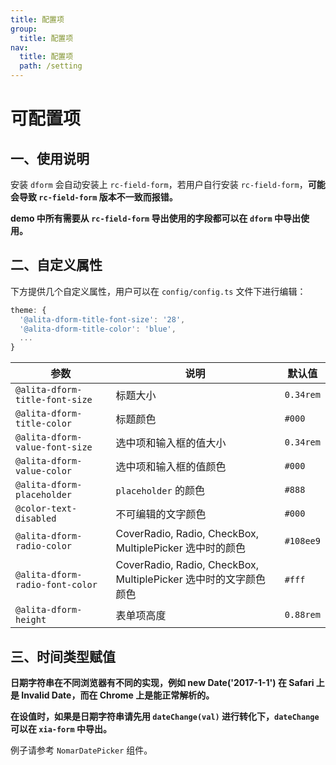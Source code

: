 ```yaml
---
title: 配置项
group:
  title: 配置项
nav:
  title: 配置项
  path: /setting
---
```


# 可配置项

## 一、使用说明

安装 `dform` 会自动安装上 `rc-field-form`，若用户自行安装 `rc-field-form`，**可能会导致 `rc-field-form` 版本不一致而报错。**

**demo 中所有需要从 `rc-field-form` 导出使用的字段都可以在 `dform` 中导出使用。**

## 二、自定义属性

下方提供几个自定义属性，用户可以在 `config/config.ts` 文件下进行编辑：

```js
theme: {
  '@alita-dform-title-font-size': '28',
  '@alita-dform-title-color': 'blue',
  ...
}
```

| 参数                            | 说明                                                             | 默认值    |
| ------------------------------- | ---------------------------------------------------------------- | --------- |
| `@alita-dform-title-font-size`  | 标题大小                                                         | `0.34rem` |
| `@alita-dform-title-color`      | 标题颜色                                                         | `#000`    |
| `@alita-dform-value-font-size`  | 选中项和输入框的值大小                                           | `0.34rem` |
| `@alita-dform-value-color`      | 选中项和输入框的值颜色                                           | `#000`    |
| `@alita-dform-placeholder`      | `placeholder` 的颜色                                             | `#888`    |
| `@color-text-disabled`          | 不可编辑的文字颜色                                               | `#000`    |
| `@alita-dform-radio-color`      | CoverRadio, Radio, CheckBox, MultiplePicker 选中时的颜色         | `#108ee9` |
| `@alita-dform-radio-font-color` | CoverRadio, Radio, CheckBox, MultiplePicker 选中时的文字颜色颜色 | `#fff`    |
| `@alita-dform-height`           | 表单项高度                                                       | `0.88rem` |

## 三、时间类型赋值

**日期字符串在不同浏览器有不同的实现，例如 new Date('2017-1-1') 在 Safari 上是 Invalid Date，而在 Chrome 上是能正常解析的。**

**在设值时，如果是日期字符串请先用 `dateChange(val)` 进行转化下，`dateChange` 可以在 `xia-form` 中导出。**

例子请参考 `NomarDatePicker` 组件。

